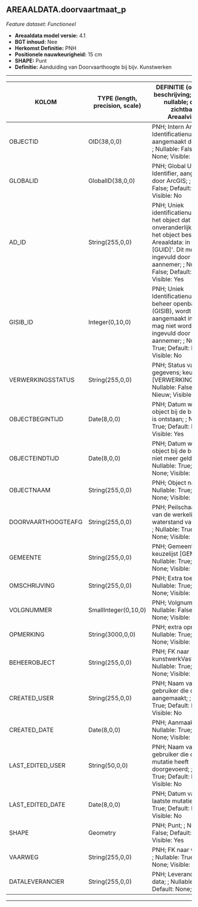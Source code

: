 ## AREAALDATA.doorvaartmaat_p

*Feature dataset: Functioneel*

* __Areaaldata model versie:__ 4.1
* __BGT inhoud:__ Nee
* __Herkomst Definitie:__ PNH
* __Positionele nauwkeurigheid:__ 15 cm
* __SHAPE:__ Punt
* __Definitie:__ Aanduiding van Doorvaarthoogte bij bijv. Kunstwerken

***

|KOLOM                               |TYPE (length, precision, scale)                  |DEFINITIE (oorsprong; beschrijving; keuzelijst; nullable; default; zichtbaar in Areaalviewer)|
|------                              |----                  |-----    |
|OBJECTID                            |OID(38,0,0)           |PNH; Intern ArcGIS Identificatienummer, aangemaakt door ArcGIS; ; Nullable: False; Default: None; Visible: Yes|
|GLOBALID                            |GlobalID(38,0,0)      |PNH; Global Unique Identifier,  aangemaakt door ArcGIS; ; Nullable: False; Default: None; Visible: No|
|AD_ID                               |String(255,0,0)       |PNH; Uniek identificatienummer voor het object dat onveranderlijk is zolang het object bestaat in Areaaldata: in format 'AD.[GUID]'. Dit moet worden ingevuld door de aannemer; ; Nullable: False; Default: None; Visible: Yes|
|GISIB_ID                            |Integer(0,10,0)       |PNH; Uniek Identificatienummer beheer openbare ruimte (GISIB), wordt aangemaakt in GISIB en mag niet worden ingevuld door de aannemer; ; Nullable: True; Default: None; Visible: No|
|VERWERKINGSSTATUS                   |String(255,0,0)       |PNH; Status van de gegevens; keuzelijst [VERWERKINGSSTATUS]; Nullable: False; Default: Nieuw; Visible: Yes|
|OBJECTBEGINTIJD                     |Date(8,0,0)           |PNH; Datum waarop het object bij de bronhouder is ontstaan; ; Nullable: True; Default: None; Visible: Yes|
|OBJECTEINDTIJD                      |Date(8,0,0)           |PNH; Datum waarop het object bij de bronhouder niet meer geldig is; ; Nullable: True; Default: None; Visible: Yes|
|OBJECTNAAM                          |String(255,0,0)       |PNH; Object naam; ; Nullable: True; Default: None; Visible: Yes|
|DOORVAARTHOOGTEAFG                  |String(255,0,0)       |PNH; Peilschaal aflezen van de werkelijke waterstand van NAP + 0; ; Nullable: True; Default: None; Visible: Yes|
|GEMEENTE                            |String(255,0,0)       |PNH; Gemeente naam; keuzelijst [GEMEENTE]; Nullable: True; Default: None; Visible: No|
|OMSCHRIJVING                        |String(255,0,0)       |PNH; Extra toelichting; ; Nullable: True; Default: None; Visible: Yes|
|VOLGNUMMER                          |SmallInteger(0,10,0)  |PNH; Volgnummer; ; Nullable: False; Default: None; Visible: Yes|
|OPMERKING                           |String(3000,0,0)      |PNH; extra opmerking; ; Nullable: True; Default: None; Visible: No|
|BEHEEROBJECT                        |String(255,0,0)       |PNH; FK naar kunstwerkVast_p; ; Nullable: True; Default: None; Visible: No|
|CREATED_USER                        |String(255,0,0)       |PNH; Naam van gebruiker die de rij heeft aangemaakt; ; Nullable: True; Default: None; Visible: No|
|CREATED_DATE                        |Date(8,0,0)           |PNH; Aanmaakdatum; ; Nullable: True; Default: None; Visible: No|
|LAST_EDITED_USER                    |String(50,0,0)        |PNH; Naam van gebruiker die de laatste mutatie heeft doorgevoerd; ; Nullable: True; Default: None; Visible: No|
|LAST_EDITED_DATE                    |Date(8,0,0)           |PNH; Datum van de laatste mutatie; ; Nullable: True; Default: None; Visible: No|
|SHAPE                               |Geometry              |PNH; Punt; ; Nullable: False; Default: None; Visible: Yes|
|VAARWEG                             |String(255,0,0)       |PNH; FK naar vaarweg_l; ; Nullable: True; Default: None; Visible: No|
|DATALEVERANCIER                     |String(255,0,0)       |PNH; Leverancier van de data; ; Nullable: True; Default: None; Visible: No|

***



